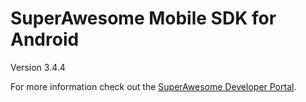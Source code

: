 SuperAwesome Mobile SDK for Android
===================================

Version 3.4.4

For more information check out the [SuperAwesome Developer Portal](http://developers.superawesome.tv/docs/androidsdk).
